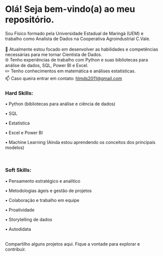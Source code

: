 # Olá! Seja bem-vindo(a) ao meu repositório.

Sou Físico formado pela Universidade Estadual de Maringá (UEM) e trabalho como Analista de Dados na Cooperativa Agroindustrial C.Vale. <br>
<br>
💼 Atualmente estou focado em desenvolver as habilidades e competências necessárias para me tornar Cientista de Dados. <br>
🌐 Tenho experiências de trabalho com Python e suas bibliotecas para análise de dados, SQL, Power BI e Excel. <br> 
✏️ Tenho conhecimentos em matemática e análises estatísticas. <br>
📫 Caso queira entrar em contato: hlmds2011@gmail.com <br>

### Hard Skills: 
• Python (bibliotecas para análise e ciência de dados)

• SQL

• Estatística

• Excel e Power BI

• Machine Learning (Ainda estou aprendendo os conceitos dos principais modelos)

<br>

### Soft Skills:
• Pensamento estratégico e analítico

• Metodologias ágeis e gestão de projetos

• Colaboração e trabalho em equipe

• Proatividade

• Storytelling de dados

• Autodidata

<br>
Compartilho alguns projetos aqui. Fique a vontade para explorar e contribuir. 



